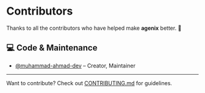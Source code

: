 # Contributors

Thanks to all the contributors who have helped make **agenix** better. 🚀

## 💻 Code & Maintenance

- [@muhammad-ahmad-dev](https://github.com/ahmadexe) – Creator, Maintainer

---

Want to contribute? Check out [CONTRIBUTING.md](CONTRIBUTING.md) for guidelines.
